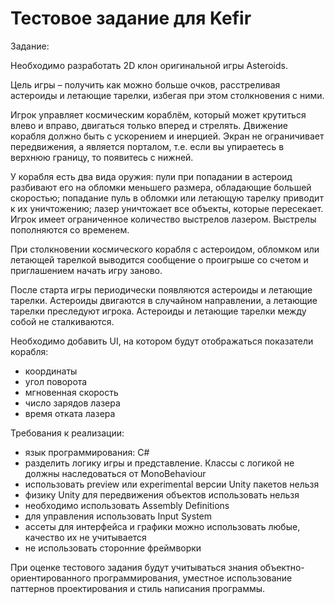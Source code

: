 # Тестовое задание для Kefir

Задание:

Необходимо разработать 2D клон оригинальной игры Asteroids.

Цель игры – получить как можно больше очков, расстреливая астероиды и летающие тарелки, избегая при этом столкновения с ними.

Игрок управляет космическим кораблём, который может крутиться влево и вправо, двигаться только вперед и стрелять. Движение корабля должно быть с ускорением и инерцией. Экран не ограничивает передвижения, а является порталом, т.е. если вы упираетесь в верхнюю границу, то появитесь с нижней.

У корабля есть два вида оружия:
пули при попадании в астероид разбивают его на обломки меньшего размера, обладающие большей скоростью; попадание пуль в обломки или летающую тарелку приводит к их уничтожению;
лазер уничтожает все объекты, которые пересекает. Игрок имеет ограниченное количество выстрелов лазером. Выстрелы пополняются со временем.

При столкновении космического корабля с астероидом, обломком или летающей тарелкой выводится сообщение о проигрыше со счетом и приглашением начать игру заново.

После старта игры периодически появляются астероиды и летающие тарелки. Астероиды двигаются в случайном направлении, а летающие тарелки преследуют игрока. Астероиды и летающие тарелки между собой не сталкиваются.

Необходимо добавить UI, на котором будут отображаться показатели корабля:
- координаты
- угол поворота
- мгновенная скорость
- число зарядов лазера
- время отката лазера

Требования к реализации:

- язык программирования: C#
- разделить логику игры и представление. Классы с логикой не должны наследоваться от MonoBehaviour
- использовать preview или experimental версии Unity пакетов нельзя
- физику Unity для передвижения объектов использовать нельзя
- необходимо использовать Assembly Definitions
- для управления использовать Input System
- ассеты для интерфейса и графики можно использовать любые, качество их не учитывается
- не использовать сторонние фреймворки

При оценке тестового задания будут учитываться знания объектно-ориентированного программирования, уместное использование паттернов проектирования и стиль написания программы.

